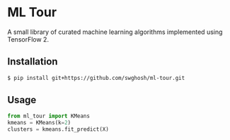 # ML Tour
A small library of curated machine learning algorithms implemented using TensorFlow 2.

## Installation

```sh
$ pip install git+https://github.com/swghosh/ml-tour.git
```

## Usage

```python
from ml_tour import KMeans
kmeans = KMeans(k=2)
clusters = kmeans.fit_predict(X)
```
